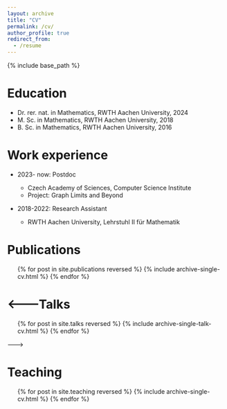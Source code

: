 ```yaml
---
layout: archive
title: "CV"
permalink: /cv/
author_profile: true
redirect_from:
  - /resume
---
```


{% include base_path %}

Education
======
* Dr. rer. nat. in Mathematics, RWTH Aachen University, 2024
* M. Sc. in Mathematics, RWTH Aachen University, 2018
* B. Sc. in Mathematics, RWTH Aachen University, 2016

Work experience
======
* 2023- now: Postdoc
  * Czech Academy of Sciences, Computer Science Institute
  * Project: Graph Limits and Beyond

* 2018-2022: Research Assistant
  * RWTH Aachen University, Lehrstuhl II für Mathematik

  

Publications
======
  <ul>{% for post in site.publications reversed %}
    {% include archive-single-cv.html %}
  {% endfor %}</ul>
  
<---Talks
======
  <ul>{% for post in site.talks reversed %}
    {% include archive-single-talk-cv.html  %}
  {% endfor %}</ul>
  --->
  
Teaching
======
  <ul>{% for post in site.teaching reversed %}
    {% include archive-single-cv.html %}
  {% endfor %}</ul>
  
